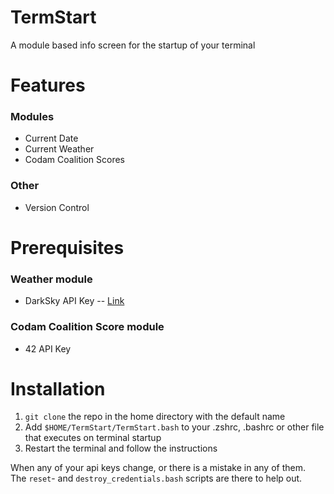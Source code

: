 # TermStart
A module based info screen for the startup of your terminal

# Features
### Modules
* Current Date
* Current Weather
* Codam Coalition Scores
### Other
* Version Control

# Prerequisites
### Weather module
* DarkSky API Key -- [Link](https://darksky.net/)

### Codam Coalition Score module
* 42 API Key

# Installation
1) `git clone` the repo in the home directory with the default name
2) Add `$HOME/TermStart/TermStart.bash` to your .zshrc, .bashrc or other file that executes on terminal startup
3) Restart the terminal and follow the instructions


When any of your api keys change, or there is a mistake in any of them.\
The `reset`- and `destroy_credentials.bash` scripts are there to help out.
